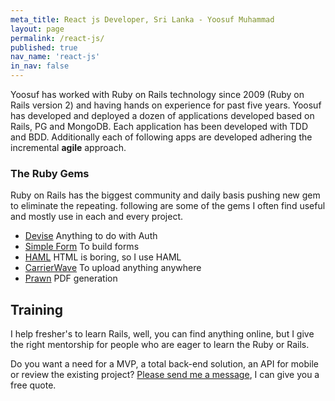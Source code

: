 ```yaml
---
meta_title: React js Developer, Sri Lanka - Yoosuf Muhammad
layout: page
permalink: /react-js/
published: true
nav_name: 'react-js'
in_nav: false
---
```

Yoosuf has worked with Ruby on Rails technology since 2009 (Ruby on Rails version 2) and having hands on experience for past five years. Yoosuf has developed and deployed a dozen of applications developed based on Rails, PG and MongoDB. Each application has been developed with TDD and BDD. Additionally each of following apps are developed adhering the incremental **agile** approach.

### The Ruby Gems

Ruby on Rails has the biggest community and daily basis pushing new gem to eliminate the repeating. following are some of the gems I often find useful and mostly use in each and every project.

* [Devise](https://github.com/plataformatec/devise) Anything to do with Auth
* [Simple Form](https://github.com/plataformatec/simple_form) To build forms
* [HAML](https://github.com/indirect/haml-rails) HTML is boring, so I use HAML
* [CarrierWave](https://github.com/carrierwaveuploader/carrierwave) To upload anything anywhere
* [Prawn](https://github.com/prawnpdf/prawn) PDF generation

## Training

I help fresher's to learn Rails, well, you can find anything online, but I give the right mentorship for people who are eager to learn the Ruby or Rails.

 Do you want a need for a MVP, a total back-end solution, an API  for mobile or review the existing project?  [Please send me a message](/contact/?utm_source=yoosuf.me&utm_medium=ror&utm_campaign=consultancy), I can give you a free quote.
